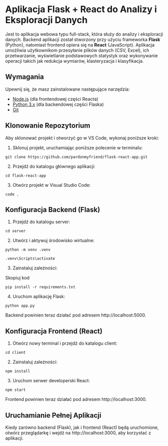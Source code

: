 # Aplikacja Flask + React do Analizy i Eksploracji Danych

Jest to aplikacja webowa typu full-stack, która służy do analizy i eksploracji danych. Backend aplikacji został stworzony przy użyciu frameworka **Flask** (Python), natomiast frontend opiera się na **React** (JavaScript). Aplikacja umożliwia użytkownikom przesyłanie plików danych (CSV, Excel), ich przetwarzanie, wyświetlanie podstawowych statystyk oraz wykonywanie operacji takich jak redukcja wymiarów, klasteryzacja i klasyfikacja.

## Wymagania

Upewnij się, że masz zainstalowane następujące narzędzia:
- [Node.js](https://nodejs.org/en/download/) (dla frontendowej części Reacta)
- [Python 3.x](https://www.python.org/downloads/) (dla backendowej części Flaska)
- [Git](https://git-scm.com/downloads)

## Klonowanie Repozytorium

Aby sklonować projekt i otworzyć go w VS Code, wykonaj poniższe kroki:

1. Sklonuj projekt, uruchamiając poniższe polecenie w terminalu:

```
git clone https://github.com/pardonmyfriend/flask-react-app.git
```

2. Przejdź do katalogu głównego aplikacji:

```
cd flask-react-app
```

3. Otwórz projekt w Visual Studio Code:

```
code .
```

## Konfiguracja Backend (Flask)

1. Przejdź do katalogu server:

```
cd server
```
2. Utwórz i aktywuj środowisko wirtualne:

```
python -m venv .venv
```

```
.venv\Scripts\activate
```

3. Zainstaluj zależności:

Skopiuj kod
```
pip install -r requirements.txt
```

4. Uruchom aplikację Flask:

```
python app.py
```

Backend powinien teraz działać pod adresem http://localhost:5000.

## Konfiguracja Frontend (React)

1. Otwórz nowy terminal i przejdź do katalogu client:

```
cd client
```

2. Zainstaluj zależności:

```
npm install
```

3. Uruchom serwer developerski React:

```
npm start
```

Frontend powinien teraz działać pod adresem http://localhost:3000.

## Uruchamianie Pełnej Aplikacji

Kiedy zarówno backend (Flask), jak i frontend (React) będą uruchomione, otwórz przeglądarkę i wejdź na http://localhost:3000, aby korzystać z aplikacji.